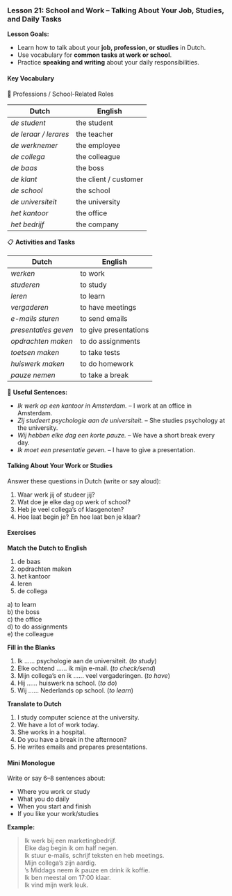 ### Lesson 21: School and Work – Talking About Your Job, Studies, and Daily Tasks
**Lesson Goals:**
- Learn how to talk about your **job, profession, or studies** in Dutch.  
- Use vocabulary for **common tasks at work or school**.  
- Practice **speaking and writing** about your daily responsibilities.  

#### Key Vocabulary

💼 Professions / School-Related Roles

| **Dutch**            | **English**              |
|----------------------|--------------------------|
| _de student_           | the student              |
| _de leraar / lerares_  | the teacher              |
| _de werknemer_         | the employee             |
| _de collega_           | the colleague            |
| _de baas_              | the boss                 |
| _de klant_             | the client / customer    |
| _de school_            | the school               |
| _de universiteit_      | the university           |
| _het kantoor_          | the office               |
| _het bedrijf_          | the company              |

📋 **Activities and Tasks**

| **Dutch**             | **English**             |
|-----------------------|-------------------------|
| _werken_                | to work                 |
| _studeren_              | to study                |
| _leren_                 | to learn                |
| _vergaderen_            | to have meetings        |
| _e-mails sturen_        | to send emails          |
| _presentaties geven_    | to give presentations   |
| _opdrachten maken_      | to do assignments       |
| _toetsen maken_         | to take tests           |
| _huiswerk maken_        | to do homework          |
| _pauze nemen_           | to take a break         |

🧾 **Useful Sentences:**
- *Ik werk op een kantoor in Amsterdam.* – I work at an office in Amsterdam.  
- *Zij studeert psychologie aan de universiteit.* – She studies psychology at the university.  
- *Wij hebben elke dag een korte pauze.* – We have a short break every day.  
- *Ik moet een presentatie geven.* – I have to give a presentation.  

#### Talking About Your Work or Studies
Answer these questions in Dutch (write or say aloud):
1. Waar werk jij of studeer jij?  
2. Wat doe je elke dag op werk of school?  
3. Heb je veel collega’s of klasgenoten?  
4. Hoe laat begin je? En hoe laat ben je klaar?

#### Exercises

**Match the Dutch to English**
1. de baas  
2. opdrachten maken  
3. het kantoor  
4. leren  
5. de collega  

a) to learn  
b) the boss  
c) the office  
d) to do assignments  
e) the colleague  

**Fill in the Blanks**
1. Ik ...... psychologie aan de universiteit. (*to study*)  
2. Elke ochtend ...... ik mijn e-mail. (*to check/send*)  
3. Mijn collega’s en ik ...... veel vergaderingen. (*to have*)  
4. Hij ...... huiswerk na school. (*to do*)  
5. Wij ...... Nederlands op school. (*to learn*)  

**Translate to Dutch**
1. I study computer science at the university.  
2. We have a lot of work today.  
3. She works in a hospital.  
4. Do you have a break in the afternoon?  
5. He writes emails and prepares presentations.

#### Mini Monologue
Write or say 6–8 sentences about:
- Where you work or study  
- What you do daily  
- When you start and finish  
- If you like your work/studies

**Example:**
> Ik werk bij een marketingbedrijf.  
Elke dag begin ik om half negen.  
Ik stuur e-mails, schrijf teksten en heb meetings.  
Mijn collega’s zijn aardig.  
’s Middags neem ik pauze en drink ik koffie.  
Ik ben meestal om 17:00 klaar.  
Ik vind mijn werk leuk.
